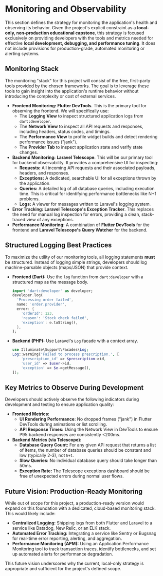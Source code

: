 # Monitoring and Observability

<!--docs/architecture/[title].md-->

This section defines the strategy for monitoring the application's health and observing its behavior. Given the project's explicit constraint as a **local-only, non-production educational capstone**, this strategy is focused exclusively on providing developers with the tools and metrics needed for effective **local development, debugging, and performance tuning**. It does not include provisions for production-grade, automated monitoring or alerting systems.

## Monitoring Stack

The monitoring "stack" for this project will consist of the free, first-party tools provided by the chosen frameworks. The goal is to leverage these tools to gain insight into the application's runtime behavior without introducing the complexity or cost of external services.

*   **Frontend Monitoring:** **Flutter DevTools**. This is the primary tool for observing the frontend. We will specifically use:
    *   The **Logging View** to inspect structured application logs from `dart:developer`.
    *   The **Network View** to inspect all API requests and responses, including headers, status codes, and timings.
    *   The **Performance View** to profile widget builds and detect rendering performance issues ("jank").
    *   The **Provider Tab** to inspect application state and verify state changes.
*   **Backend Monitoring:** **Laravel Telescope**. This will be our primary tool for backend observability. It provides a comprehensive UI for inspecting:
    *   **Requests:** All incoming API requests and their associated payloads, headers, and responses.
    *   **Exceptions:** A dedicated, searchable UI for all exceptions thrown by the application.
    *   **Queries:** A detailed log of all database queries, including execution time. This is critical for identifying performance bottlenecks like N+1 problems.
    *   **Logs:** A viewer for messages written to Laravel's logging system.
*   **Error Tracking:** **Laravel Telescope's Exception Tracker**. This replaces the need for manual log inspection for errors, providing a clean, stack-traced view of any exceptions.
*   **Performance Monitoring:** A combination of **Flutter DevTools** for the frontend and **Laravel Telescope's Query Watcher** for the backend.

## Structured Logging Best Practices

To maximize the utility of our monitoring tools, all logging statements **must** be structured. Instead of logging simple strings, developers should log machine-parsable objects (maps/JSON) that provide context.

*   **Frontend (Dart):** Use the `log` function from `dart:developer` with a structured map as the message body.
    ```dart
    import 'dart:developer' as developer;
    developer.log(
      'Processing order failed',
      name: 'order.provider',
      error: {
        'orderId': 123,
        'reason': 'Stock check failed',
        'exception': e.toString(),
      },
    );
    ```
*   **Backend (PHP):** Use Laravel's `Log` facade with a context array.
    ```php
    use Illuminate\Support\Facades\Log;
    Log::warning('Failed to process prescription.', [
        'prescription_id' => $prescription->id,
        'user_id' => $user->id,
        'exception' => $e->getMessage(),
    ]);
    ```

## Key Metrics to Observe During Development

Developers should actively observe the following indicators during development and testing to ensure application quality:

*   **Frontend Metrics:**
    *   **UI Rendering Performance:** No dropped frames ("jank") in Flutter DevTools during animations or list scrolling.
    *   **API Response Times:** Using the Network View in DevTools to ensure P95 backend responses are consistently <200ms.
*   **Backend Metrics (via Telescope):**
    *   **Database Query Count:** For any given API request that returns a list of items, the number of database queries should be constant and low (typically 2-3), not `N+1`.
    *   **Slow Queries:** No individual database query should take longer than 50ms.
    *   **Exception Rate:** The Telescope exceptions dashboard should be free of unexpected errors during normal user flows.

## Future Vision: Production-Ready Monitoring

While out of scope for this project, a production-ready version would expand on this foundation with a dedicated, cloud-based monitoring stack. This would likely include:

*   **Centralized Logging:** Shipping logs from both Flutter and Laravel to a service like Datadog, New Relic, or an ELK stack.
*   **Automated Error Tracking:** Integrating a service like Sentry or Bugsnag for real-time error reporting, alerting, and aggregation.
*   **Performance Monitoring (APM):** Using an Application Performance Monitoring tool to track transaction traces, identify bottlenecks, and set up automated alerts for performance degradation.

This future vision underscores why the current, local-only strategy is appropriate and sufficient for the project's defined scope.